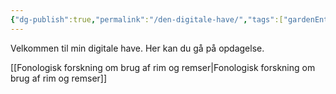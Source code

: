 ```yaml
---
{"dg-publish":true,"permalink":"/den-digitale-have/","tags":["gardenEntry"],"created":"2025-04-06T00:21:35.747+02:00","updated":"2025-04-06T00:32:28.671+02:00"}
---
```


Velkommen til min digitale have. Her kan du gå på opdagelse.

[[Fonologisk forskning om brug af rim og remser\|Fonologisk forskning om brug af rim og remser]]


